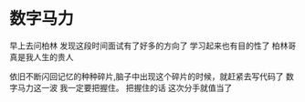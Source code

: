 # 数字马力

早上去问柏林 发现这段时间面试有了好多的方向了
学习起来也有目的性了
柏林哥真是我人生的贵人

依旧不断闪回记忆的种种碎片,脑子中出现这个碎片的时候，就赶紧去写代码了
数字马力这一波 我一定要把握住。
把握住的话 这次分手就值当了
